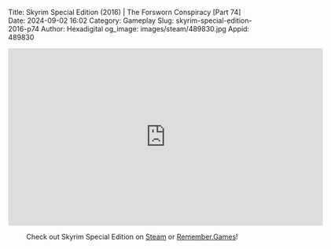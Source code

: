Title: Skyrim Special Edition (2016) | The Forsworn Conspiracy [Part 74]
Date: 2024-09-02 16:02
Category: Gameplay
Slug: skyrim-special-edition-2016-p74
Author: Hexadigital
og_image: images/steam/489830.jpg
Appid: 489830

<center><iframe src="https://www.youtube.com/embed/t4Kdn0UNkv0?feature=oembed" allow="accelerometer; autoplay; encrypted-media; gyroscope; picture-in-picture" width="640" height="360" frameborder="0"></iframe>

Check out Skyrim Special Edition on [Steam](https://store.steampowered.com/app/489830/?curator_clanid=34633900) or [Remember.Games](https://remember.games/game/164/the-elder-scrolls-v-skyrim-special-edition/)!</center>
